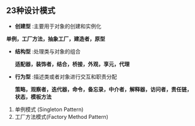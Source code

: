 ## 23种设计模式

-  **创建型** :主要用于对象的创建和实例化

  **单例，工厂方法，抽象工厂，建造者，原型** 

- **结构型** :处理类与对象的组合

  **适配器，装饰者，结合，桥接，外观，享元，代理** 

-  **行为型** :描述类或者对象进行交互和职责分配

   **策略，观察者，迭代器，命令，备忘录，中介者，解释器，访问者，责任链，	状态，模板方法** 

1. 单例模式		(Singleton Pattern)
2. 工厂方法模式(Factory Method Pattern)

